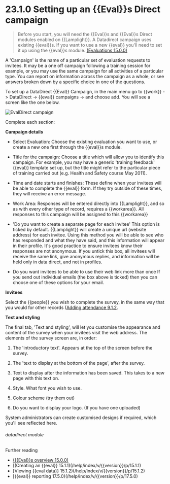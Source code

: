 # 23.1.0    Setting up an {{Eval}}s Direct campaign

> Before you start, you will need the {{Eval}}s and {{Eval}}s Direct modules enabled on {{Lamplight}}.  A Datadirect campaign uses existing {{eval}}s.  If you want to use a new {{eval}} you'll need to set it up using the {{eval}}s module.  [(Evaluations 15.0.0)](/help/index/v/{{version}}/p/15.0.0)

A 'Campaign' is the name of a particular set of evaluation requests to invitees.  It may be a one off campaign following a training session for example, or you may use the same campaign for all activities of a particular type.  You can report on information across the campaign as a whole, or see answers broken down by a specific choice in one of the questions. 

To set up a DataDirect {{Eval}} Campaign, in the main menu go to {{work}} -> DataDirect -> {{eval}} campaigns -> and choose add.  You will see a screen like the one below.

![EvalDirect campaign]({{imgpath}}207a.png)

Complete each section:

__Campaign details__

* Select Evaluation: Choose the existing evaluation you want to use, or create a new one first through the {{eval}}s module.
* Title for the campaign: Choose a title which will allow you to identify this campaign. For example, you may have a generic 'training feedback' {{eval}} template set up, but the title might refer to the particular piece of training carried out (e.g. Health and Safety course May 2011).
 * Time and date starts and finishes: These define when your invitees will be able to complete the {{eval}} form.  If they try outside of these times, they will receive an error message.
 * Work Area: Responses will be entered directly into {{Lamplight}}, and so as with every other type of record, requires a {{workarea}}.  All responses to this campaign will be assigned to this {{workarea}}
 
 * 'Do you want to create a separate page for each invitee'
 This option is ticked by default.  {{Lamplight}} will create a unique url (website address) for each invitee.  Using this method you will be able to see who has responded and what they have said, and this information will appear in their profile.  It's good practice to ensure invitees know their responses are not anonymous.  If you untick this box, all invitees will receive the same link, give anonymous replies, and information will be held only in data direct, and not in profiles.
 
 * Do you want invitees to be able to use their web link more than once
If you send out individual emails (the box above is ticked) then you can choose one of these options for your email.

__Invitees__

Select the {{people}} you wish to complete the survey, in the same way that you would for other records ([Adding attendance 9.1.2](/help/index/v/{{version}}/p/9.1.2).

__Text and styling__

The final tab, 'Text and styling', will let you customise the appearance and content of the survey when your invitees visit the web address. The elements of the survey screen are, in order:

  1. The 'introductory text'. Appears at the top of the screen before the survey.
  2. The 'text to display at the bottom of the page', after the survey.
  3. Text to display after the information  has been saved.  This takes to a new page with this text on.
  
  4. Style.  What font you wish to use.
  5. Colour scheme (try them out)
  6. Do you want to display your logo. (If you have one uploaded)
  
System administrators can create customised designs if required, which you'll see reflected here.

###### datadirect module

Further reading
* [({{Eval}}s overview 15.0.0)](/help/index/v/{{version}}/p/15.0.0)
* [(Creating an {{eval}} 15.1.1)(/help/index/v/{{version}}/p/15.1.1)
* [Viewing {{eval data}} 15.1.2)(/help/index/v/{{version}}/p/15.1.2)
* [{{eval}} reporting 17.5.0)(/help/index/v/{{version}}/p/17.5.0)

